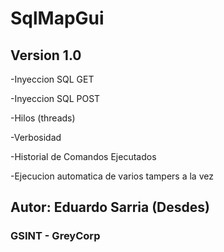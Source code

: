 # SqlMapGui

## Version 1.0

-Inyeccion SQL GET

-Inyeccion SQL POST

-Hilos (threads)

-Verbosidad

-Historial de Comandos Ejecutados

-Ejecucion automatica de varios tampers a la vez

## Autor: Eduardo Sarria (Desdes)

### GSINT - GreyCorp
